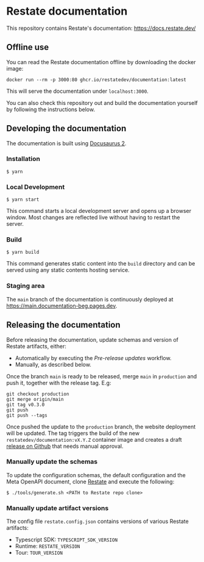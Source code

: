 # Restate documentation

This repository contains Restate's documentation: https://docs.restate.dev/

## Offline use

You can read the Restate documentation offline by downloading the docker image:

```shell
docker run --rm -p 3000:80 ghcr.io/restatedev/documentation:latest
```

This will serve the documentation under `localhost:3000`.

You can also check this repository out and build the documentation yourself by following the instructions below.

## Developing the documentation

The documentation is built using [Docusaurus 2](https://docusaurus.io/).

### Installation

```
$ yarn
```

### Local Development

```
$ yarn start
```

This command starts a local development server and opens up a browser window. Most changes are reflected live without having to restart the server.

### Build

```
$ yarn build
```

This command generates static content into the `build` directory and can be served using any static contents hosting service.

### Staging area

The `main` branch of the documentation is continuously deployed at https://main.documentation-beg.pages.dev.

## Releasing the documentation

Before releasing the documentation, update schemas and version of Restate artifacts, either:

* Automatically by executing the _Pre-release updates_ workflow.
* Manually, as described below.

Once the branch `main` is ready to be released, merge `main` in `production` and push it, together with the release tag. E.g:

```shell
git checkout production
git merge origin/main
git tag v0.3.0
git push
git push --tags
```

Once pushed the update to the `production` branch, the website deployment will be updated.
The tag triggers the build of the new `restatedev/documentation:vX.Y.Z` container image and creates a draft [release on Github](https://github.com/restatedev/documentation/releases) that needs manual approval.

### Manually update the schemas

To update the configuration schemas, the default configuration and the Meta OpenAPI document,
clone [Restate](https://github.com/restatedev/restate/) and execute the following:

```shell
$ ./tools/generate.sh <PATH to Restate repo clone>
```

### Manually update artifact versions

The config file `restate.config.json` contains versions of various Restate artifacts:

* Typescript SDK: `TYPESCRIPT_SDK_VERSION`
* Runtime: `RESTATE_VERSION`
* Tour: `TOUR_VERSION`
